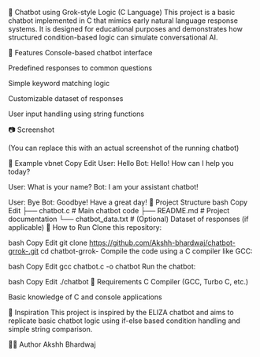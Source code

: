 🧠 Chatbot using Grok-style Logic (C Language)
This project is a basic chatbot implemented in C that mimics early natural language response systems. It is designed for educational purposes and demonstrates how structured condition-based logic can simulate conversational AI.

🔧 Features
Console-based chatbot interface

Predefined responses to common questions

Simple keyword matching logic

Customizable dataset of responses

User input handling using string functions

📷 Screenshot

(You can replace this with an actual screenshot of the running chatbot)

🧪 Example
vbnet
Copy
Edit
User: Hello
Bot: Hello! How can I help you today?

User: What is your name?
Bot: I am your assistant chatbot!

User: Bye
Bot: Goodbye! Have a great day!
📁 Project Structure
bash
Copy
Edit
├── chatbot.c         # Main chatbot code
├── README.md         # Project documentation
└── chatbot_data.txt  # (Optional) Dataset of responses (if applicable)
🚀 How to Run
Clone this repository:

bash
Copy
Edit
git clone https://github.com/Akshh-bhardwaj/chatbot-grrok-.git
cd chatbot-grrok-
Compile the code using a C compiler like GCC:

bash
Copy
Edit
gcc chatbot.c -o chatbot
Run the chatbot:

bash
Copy
Edit
./chatbot
📌 Requirements
C Compiler (GCC, Turbo C, etc.)

Basic knowledge of C and console applications

🧠 Inspiration
This project is inspired by the ELIZA chatbot and aims to replicate basic chatbot logic using if-else based condition handling and simple string comparison.

👨‍💻 Author
Akshh Bhardwaj

